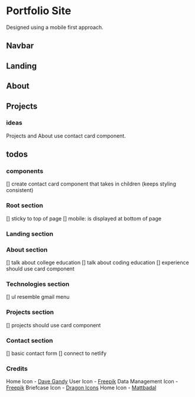 # Portfolio Site 
Designed using a mobile first approach. 
## Navbar

## Landing

## About

## Projects

### ideas
Projects and About use contact card component.

## todos

### components
[] create contact card component that takes in children (keeps styling consistent)

### Root section
[] sticky to top of page
[] mobile: is displayed at bottom of page

### Landing section 

### About section
[] talk about college education 
[] talk about coding education 
[] experience should use card component

### Technologies section
[] ul resemble gmail menu

### Projects section
[] projects should use card component

### Contact section
[] basic contact form
[] connect to netlify 

### Credits
 Home Icon - [Dave Gandy](https://www.flaticon.com/authors/dave-gandy)
 User Icon - [Freepik](https://www.flaticon.com/authors/freepik)
 Data Management Icon - [Freepik](https://www.flaticon.com/authors/freepik)
 Briefcase Icon - [Dragon Icons](https://www.flaticon.com/authors/dragon-icons)
 Home Icon - [Mattbadal](https://www.flaticon.com/authors/mattbadal)